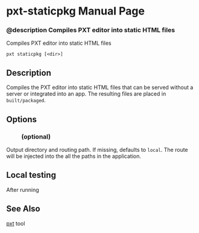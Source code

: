 # pxt-staticpkg Manual Page

### @description Compiles PXT editor into static HTML files

Compiles PXT editor into static HTML files

```
pxt staticpkg [<dir>]
```

## Description

Compiles the PXT editor into static HTML files that can be served without a server or integrated into an app. The resulting files are placed in ``built/packaged``.

## Options

### <dir> (optional)

Output directory and routing path. If missing, defaults to ``local``. The route will be injected into the all the paths in the application.

## Local testing

After running 

## See Also

[pxt](/cli) tool
